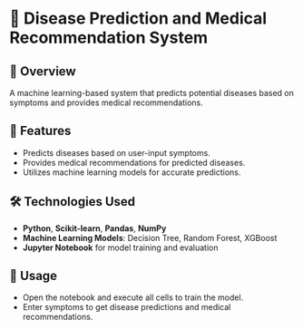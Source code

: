# 🏥 Disease Prediction and Medical Recommendation System

## 📌 Overview
A machine learning-based system that predicts potential diseases based on symptoms and provides medical recommendations.

## 🚀 Features
- Predicts diseases based on user-input symptoms.
- Provides medical recommendations for predicted diseases.
- Utilizes machine learning models for accurate predictions.

## 🛠️ Technologies Used
- **Python**, **Scikit-learn**, **Pandas**, **NumPy**
- **Machine Learning Models**: Decision Tree, Random Forest, XGBoost
- **Jupyter Notebook** for model training and evaluation

## 🎯 Usage
- Open the notebook and execute all cells to train the model.
- Enter symptoms to get disease predictions and medical recommendations.

